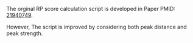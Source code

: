 The orginal RP score calculation script is developed in Paper PMID: [21940749](https://www.ncbi.nlm.nih.gov/pmc/articles/PMC3610570/).

However, The script is improved by considering both peak distance and peak strength. 
